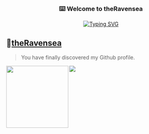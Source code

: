   <p align="center">
    <h3 align="center">⌨️ Welcome to theRavensea</h3>
  </p>

<p align="center">
 <a href="https://git.io/typing-svg"><img src="https://readme-typing-svg.demolab.com?font=Fira+Code&size=33&pause=1000&center=true&vCenter=true&width=435&lines=Hi%2C+I'm+theRavensea." alt="Typing SVG" /></a>
</p>


## 🌠[theRavensea](https://github.com/theRavensea)
> You have finally discovered my Github profile.

<div>
    <img height="165" align="left" src="https://github-stats.ubrong.com/api?username=theRavensea&show_icons=true&theme=tokyonight" />
    <img src="https://github-stats.ubrong.com/api/top-langs/?username=theRavensea&layout=compact&theme=tokyonight" />
</div>


<!--
**theRavensea/theRavensea** is a ✨ _special_ ✨ repository because its `README.md` (this file) appears on your GitHub profile.

Here are some ideas to get you started:

- 🔭 I’m currently working on ...
- 🌱 I’m currently learning ...
- 👯 I’m looking to collaborate on ...
- 🤔 I’m looking for help with ...
- 💬 Ask me about ...
- 📫 How to reach me: ...
- 😄 Pronouns: ...
- ⚡ Fun fact: ...
-->
